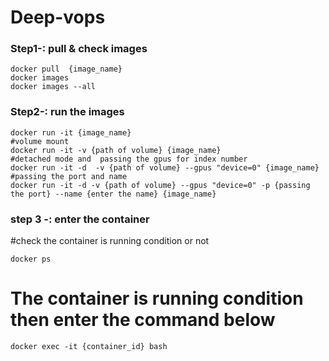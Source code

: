 # Deep-vops
### Step1-: pull & check images
~~~
docker pull  {image_name}
docker images 
docker images --all
~~~

### Step2-: run the images
~~~
docker run -it {image_name}
#volume mount 
docker run -it -v {path of volume} {image_name}
#detached mode and  passing the gpus for index number
docker run -it -d  -v {path of volume} --gpus "device=0" {image_name}
#passing the port and name 
docker run -it -d -v {path of volume} --gpus "device=0" -p {passing the port} --name {enter the name} {image_name}
~~~

### step 3 -: enter the container

#check the container is running condition or not
~~~
docker ps 
~~~
# The container is running condition then enter the command below
~~~
docker exec -it {container_id} bash
~~~

